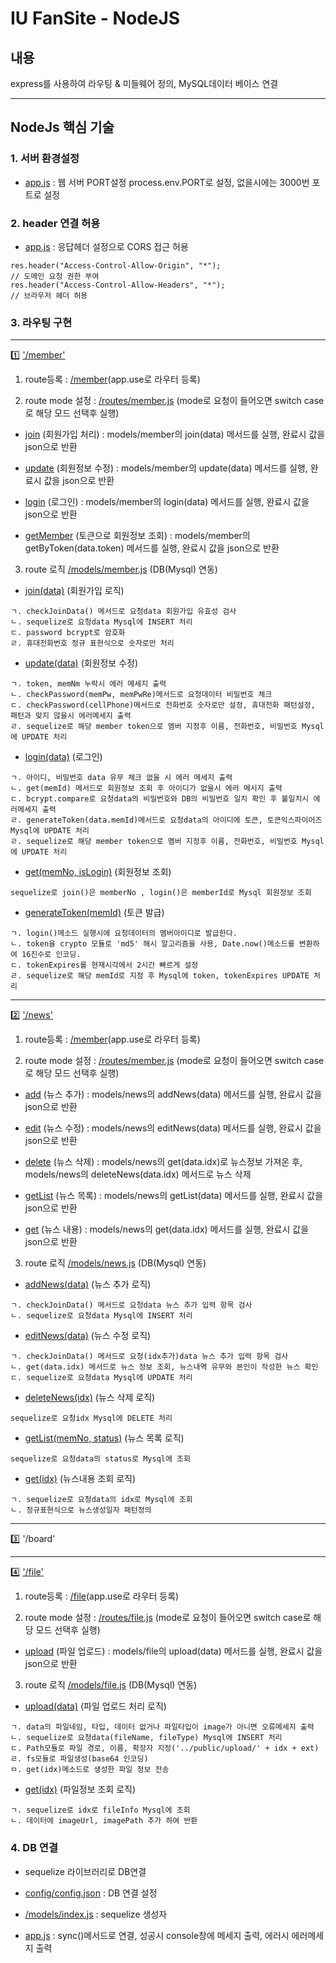# IU FanSite - NodeJS
## 내용
express를 사용하여 라우팅 & 미들웨어 정의, MySQL데이터 베이스 연결
- - -
## NodeJs 핵심 기술
### 1. 서버 환경설정
* [app.js](https://github.com/leeyh77777/FanSite/blob/main/fansite_server/app.js#L11)
: 웹 서버 PORT설정 process.env.PORT로 설정, 없을시에는 3000번 포트로 설정

### 2. header 연결 허용
* [app.js](https://github.com/leeyh77777/FanSite/blob/main/fansite_server/app.js#L26)
: 응답헤더 설정으로 CORS 접근 허용
```
res.header("Access-Control-Allow-Origin", "*");
// 도메인 요청 권한 부여
res.header("Access-Control-Allow-Headers", "*");
// 브라우저 헤더 허용
```
### 3. 라우팅 구현
- - -
:one: ['/member'](https://github.com/leeyh77777/FanSite/blob/main/fansite_server/routes/member.js)

1. route등록 : [/member](https://github.com/leeyh77777/FanSite/blob/main/fansite_server/app.js#L39)(app.use로 라우터 등록)

2. route mode 설정 : [/routes/member.js](https://github.com/leeyh77777/FanSite/blob/main/fansite_server/routes/member.js)
(mode로 요청이 들어오면 switch case로 해당 모드 선택후 실행)

* [join](https://github.com/leeyh77777/FanSite/blob/main/fansite_server/routes/member.js#L13) (회원가입 처리)
: models/member의 join(data) 메서드를 실행, 완료시 값을 json으로 반환

* [update](https://github.com/leeyh77777/FanSite/blob/main/fansite_server/routes/member.js#L22) (회원정보 수정)
: models/member의 update(data) 메서드를 실행, 완료시 값을 json으로 반환

* [login](https://github.com/leeyh77777/FanSite/blob/main/fansite_server/routes/member.js#L30) (로그인)
: models/member의 login(data) 메서드를 실행, 완료시 값을 json으로 반환

* [getMember](https://github.com/leeyh77777/FanSite/blob/main/fansite_server/routes/member.js#L39) (토큰으로 회원정보 조회)
: models/member의 getByToken(data.token) 메서드를 실행, 완료시 값을 json으로 반환

3. route 로직 [/models/member.js](https://github.com/leeyh77777/FanSite/blob/main/fansite_server/models/member.js)
(DB(Mysql) 연동)

* [join(data)](https://github.com/leeyh77777/FanSite/blob/main/fansite_server/models/member.js#L14) (회원가입 로직)
```
ㄱ. checkJoinData() 메서드로 요청data 회원가입 유효성 검사
ㄴ. sequelize로 요청data Mysql에 INSERT 처리
ㄷ. password bcrypt로 암호화
ㄹ. 휴대전화번호 정규 표현식으로 숫자로만 처리
```

* [update(data)](https://github.com/leeyh77777/FanSite/blob/main/fansite_server/models/member.js#L52) (회원정보 수정)
```
ㄱ. token, memNm 누락시 에러 메세지 출력
ㄴ. checkPassword(memPw, memPwRe)메서드로 요청데이터 비밀번호 체크
ㄷ. checkPassword(cellPhone)메서드로 전화번호 숫자로만 설정, 휴대전화 패턴설정, 패턴과 맞지 않을시 에러메세지 출력
ㄹ. sequelize로 해당 member token으로 멤버 지정후 이름, 전화번호, 비밀번호 Mysql에 UPDATE 처리
```

* [login(data)](https://github.com/leeyh77777/FanSite/blob/main/fansite_server/models/member.js#L112) (로그인)
```
ㄱ. 아이디, 비밀번호 data 유무 체크 없을 시 에러 메세지 출력
ㄴ. get(memId) 메서드로 회원정보 조회 후 아이디가 없을시 에러 메시지 출력
ㄷ. bcrypt.compare로 요청data의 비밀번호와 DB의 비밀번호 일치 확인 후 불일치시 에러메세지 출력
ㄹ. generateToken(data.memId)메서드로 요청data의 아이디에 토큰, 토큰익스파이어즈 Mysql에 UPDATE 처리
ㄹ. sequelize로 해당 member token으로 멤버 지정후 이름, 전화번호, 비밀번호 Mysql에 UPDATE 처리
```

* [get(memNo, isLogin)](https://github.com/leeyh77777/FanSite/blob/main/fansite_server/models/member.js#L241) (회원정보 조회)
```
sequelize로 join()은 memberNo , login()은 memberId로 Mysql 회원정보 조회
```

* [generateToken(memId)](https://github.com/leeyh77777/FanSite/blob/main/fansite_server/models/member.js#L273) (토큰 발급)
```
ㄱ. login()메소드 실행시에 요청데이터의 멤버아이디로 발급한다.
ㄴ. token을 crypto 모듈로 'md5' 해시 알고리즘을 사용, Date.now()메소드를 변환하여 16진수로 인코딩.
ㄷ. tokenExpires를 현재시각에서 2시간 빠르게 설정
ㄹ. sequelize로 해당 memId로 지정 후 Mysql에 token, tokenExpires UPDATE 처리
```
- - -
:two: ['/news'](https://github.com/leeyh77777/FanSite/blob/main/fansite_server/routes/news.js)

1. route등록 : [/member](https://github.com/leeyh77777/FanSite/blob/main/fansite_server/app.js#L40)(app.use로 라우터 등록)

2. route mode 설정 : [/routes/member.js](https://github.com/leeyh77777/FanSite/blob/main/fansite_server/routes/news.js)
(mode로 요청이 들어오면 switch case로 해당 모드 선택후 실행)

* [add](https://github.com/leeyh77777/FanSite/blob/main/fansite_server/routes/news.js#L13) (뉴스 추가)
: models/news의 addNews(data) 메서드를 실행, 완료시 값을 json으로 반환

* [edit](https://github.com/leeyh77777/FanSite/blob/main/fansite_server/routes/news.js#L25) (뉴스 수정)
: models/news의 editNews(data) 메서드를 실행, 완료시 값을 json으로 반환

* [delete](https://github.com/leeyh77777/FanSite/blob/main/fansite_server/routes/news.js#L35) (뉴스 삭제)
: models/news의 get(data.idx)로 뉴스정보 가져온 후, models/news의 deleteNews(data.idx) 메서드로 뉴스 삭제

* [getList](https://github.com/leeyh77777/FanSite/blob/main/fansite_server/routes/news.js#L57) (뉴스 목록)
: models/news의 getList(data) 메서드를 실행, 완료시 값을 json으로 반환

* [get](https://github.com/leeyh77777/FanSite/blob/main/fansite_server/routes/news.js#L73) (뉴스 내용)
: models/news의 get(data.idx) 메서드를 실행, 완료시 값을 json으로 반환

3. route 로직 [/models/news.js](https://github.com/leeyh77777/FanSite/blob/main/fansite_server/models/news.js)
(DB(Mysql) 연동)

* [addNews(data)](https://github.com/leeyh77777/FanSite/blob/main/fansite_server/models/news.js#L15) (뉴스 추가 로직)
```
ㄱ. checkJoinData() 메서드로 요청data 뉴스 추가 입력 항목 검사
ㄴ. sequelize로 요청data Mysql에 INSERT 처리
```

* [editNews(data)](https://github.com/leeyh77777/FanSite/blob/main/fansite_server/models/news.js#L37) (뉴스 수정 로직)
```
ㄱ. checkJoinData() 메서드로 요청(idx추가)data 뉴스 추가 입력 항목 검사
ㄴ. get(data.idx) 메서드로 뉴스 정보 조회, 뉴스내역 유무와 본인이 작성한 뉴스 확인
ㄷ. sequelize로 요청data Mysql에 UPDATE 처리
```

* [deleteNews(idx)](https://github.com/leeyh77777/FanSite/blob/main/fansite_server/models/news.js#L76) (뉴스 삭제 로직)
```
sequelize로 요청idx Mysql에 DELETE 처리
```

* [getList(memNo, status)](https://github.com/leeyh77777/FanSite/blob/main/fansite_server/models/news.js#L94) (뉴스 목록 로직)
```
sequelize로 요청data의 status로 Mysql에 조회
```

* [get(idx)](https://github.com/leeyh77777/FanSite/blob/main/fansite_server/models/news.js#L114) (뉴스내용 조회 로직)
```
ㄱ. sequelize로 요청data의 idx로 Mysql에 조회
ㄴ. 정규표현식으로 뉴스생성일자 패턴정의
```
- - -
:three: '/board'




- - -
:four: ['/file'](https://github.com/leeyh77777/FanSite/blob/main/fansite_server/routes/file.js)

1. route등록 : [/file](https://github.com/leeyh77777/FanSite/blob/main/fansite_server/app.js#L42)(app.use로 라우터 등록)

2. route mode 설정 : [/routes/file.js](https://github.com/leeyh77777/FanSite/blob/main/fansite_server/routes/file.js)
(mode로 요청이 들어오면 switch case로 해당 모드 선택후 실행)

* [upload](https://github.com/leeyh77777/FanSite/blob/main/fansite_server/routes/file.js#L14) (파일 업로드)
: models/file의 upload(data) 메서드를 실행, 완료시 값을 json으로 반환

3. route 로직 [/models/file.js](https://github.com/leeyh77777/FanSite/blob/main/fansite_server/models/file.js)
(DB(Mysql) 연동)

* [upload(data)](https://github.com/leeyh77777/FanSite/blob/main/fansite_server/models/file.js#L10) (파일 업로드 처리 로직)
```
ㄱ. data의 파일네임, 타입, 데이터 없거나 파일타입이 image가 아니면 오류메세지 출력
ㄴ. sequelize로 요청data(fileName, fileType) Mysql에 INSERT 처리
ㄷ. Path모듈로 파일 경로, 이름, 확장자 지정('../public/upload/' + idx + ext)
ㄹ. fs모듈로 파일생성(base64 인코딩)
ㅁ. get(idx)메소드로 생성한 파일 정보 전송
```

* [get(idx)](https://github.com/leeyh77777/FanSite/blob/main/fansite_server/models/file.js#L51) (파일정보 조회 로직)
```
ㄱ. sequelize로 idx로 fileInfo Mysql에 조회
ㄴ. 데이터에 imageUrl, imagePath 추가 하여 반환
```
### 4. DB 연결
* sequelize 라이브러리로 DB연결

* [config/config.json](https://github.com/leeyh77777/FanSite/blob/main/fansite_server/config/config.json)
: DB 연결 설정

* [/models/index.js](https://github.com/leeyh77777/FanSite/blob/main/fansite_server/models/index.js)
: sequelize 생성자

* [app.js](https://github.com/leeyh77777/FanSite/blob/main/fansite_server/app.js#L14)
: sync()메서드로 연결, 성공시 console창에 메세지 출력, 에러시 에러메세지 출력




